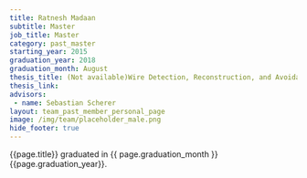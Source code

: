 ```yaml
---
title: Ratnesh Madaan
subtitle: Master
job_title: Master
category: past_master
starting_year: 2015
graduation_year: 2018
graduation_month: August
thesis_title: (Not available)Wire Detection, Reconstruction, and Avoidance for Unmanned Aerial Vehicles
thesis_link: 
advisors:
 - name: Sebastian Scherer
layout: team_past_member_personal_page
image: /img/team/placeholder_male.png
hide_footer: true
---
```


{{page.title}} graduated in {{ page.graduation_month }} {{page.graduation_year}}.

